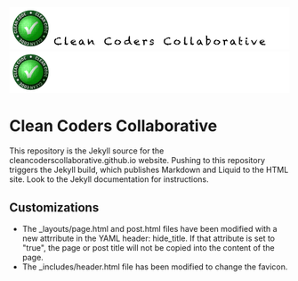 [//]: # (README.md)
[//]: # (Copyright © 2024 Joel A Mussman. All rights reserved.)
[//]: #

![Banner Light](https://raw.githubusercontent.com/cleancoderscollaborative/cdn/main/banners/banner-clean-coders-light.png#gh-light-mode-only)
![Banner Light](https://raw.githubusercontent.com/cleancoderscollaborative/cdn/main/banners/banner-clean-coders-dark.png#gh-dark-mode-only)

# Clean Coders Collaborative

This repository is the Jekyll source for the cleancoderscollaborative.github.io website.
Pushing to this repository triggers the Jekyll build, which publishes Markdown and
Liquid to the HTML site.
Look to the Jekyll documentation for instructions.

## Customizations

* The _layouts/page.html and post.html files have been modified
    with a new attrribute in the YAML header: hide_title.
    If that attribute is set to "true", the page or post title will not be
    copied into the content of the page.
* The _includes/header.html file has been modified to change the favicon.